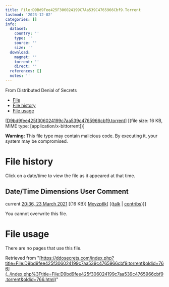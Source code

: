 ```yaml
---
title: File:D9Bd9Fee425F306024199C7Aa539C4765966Cbf9.Torrent
lastmod: '2023-12-02'
categories: []
info:
  dataset:
    country: ''
    type: ''
    source: ''
    size: ''
  download:
    magnet: ''
    torrent: ''
    direct: ''
  references: []
  notes: ''
---
```




From Distributed Denial of Secrets

- [File](./File:D9bd9fee425f306024199c7aa539c4765966cbf9.torrent.html#file)
- [File
history](./File:D9bd9fee425f306024199c7aa539c4765966cbf9.torrent.html#filehistory)
- [File
usage](./File:D9bd9fee425f306024199c7aa539c4765966cbf9.torrent.html#filelinks)

[[D9bd9fee425f306024199c7aa539c4765966cbf9.torrent](../images/9/98/D9bd9fee425f306024199c7aa539c4765966cbf9.torrent "D9bd9fee425f306024199c7aa539c4765966cbf9.torrent")]
‎[(file size: 16 KB, MIME type:
[application/x-bittorrent])]

**Warning:** This file type may contain malicious code. By executing it,
your system may be compromised.

# File history

Click on a date/time to view the file as it appeared at that time.

Date/Time Dimensions User Comment
---
current [20:36, 23 March 2021](../images/9/98/D9bd9fee425f306024199c7aa539c4765966cbf9.torrent) [(16 KB)] [Mxyzptlk](../index.php%3Ftitle=User:Mxyzptlk&action=edit&redlink=1.html "User:Mxyzptlk (page does not exist)")[ [([talk](../index.php%3Ftitle=User_talk:Mxyzptlk&action=edit&redlink=1.html "User talk:Mxyzptlk (page does not exist)") | [contribs](./Special:Contributions/Mxyzptlk.html "Special:Contributions/Mxyzptlk"))]]

You cannot overwrite this file.

# File usage

There are no pages that use this file.

Retrieved from
"[https://ddosecrets.com/index.php?title=File:D9bd9fee425f306024199c7aa539c4765966cbf9.torrent&oldid=766](../index.php%3Ftitle=File:D9bd9fee425f306024199c7aa539c4765966cbf9.torrent&oldid=766.html)"

